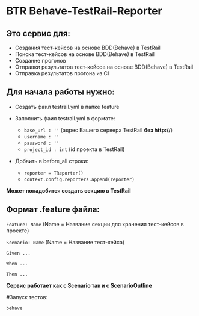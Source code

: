 # BTR  Behave-TestRail-Reporter
Это сервис для:
-
* Cоздания тест-кейсов на основе BDD(Behave) в TestRail
* Поиска тест-кейсов на основе BDD(Behave) в TestRail
* Создание прогонов
* Отправки результатов тест-кейсов на основе BDD(Behave) в TestRail
* Отправка результатов прогона из CI

Для начала работы нужно:
-
* Создать фаил testrail.yml в папке feature
* Заполнить фаил testrail.yml в формате:
    * `base_url : ''` (адрес Вашего сервера TestRail **без http://**)  
    * `username : ''` 
    * `password : ''`
    * `project_id : int` (id проекта в TestRail)
    

* Добвить в before_all строки: 
    * `reporter = TReporter()`
    * `context.config.reporters.append(reporter)`
    
**Может понадобится создать секцию в TestRail**

Формат .feature файла:
-
   `Feature: Name` (Name = Название секции для хранения тест-кейсов в проекте) 

   `Scenario: Name` (Name = Название тест-кейса)
   
   `Given ...`
    
   `When ...`
   
   `Then ...`

**Сервис работает как с Scenario так и с ScenarioOutline** 

#Запуск тестов:

`behave`